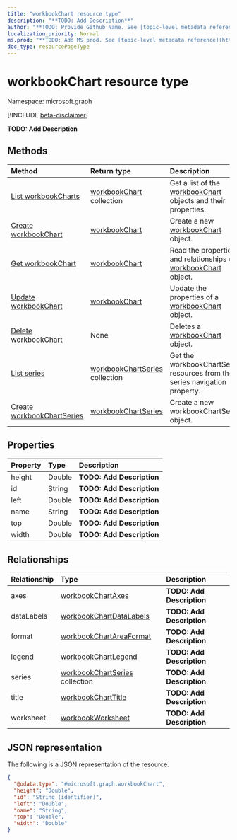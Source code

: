 ```yaml
---
title: "workbookChart resource type"
description: "**TODO: Add Description**"
author: "**TODO: Provide Github Name. See [topic-level metadata reference](https://msgo.azurewebsites.net/add/document/guidelines/metadata.html#topic-level-metadata)**"
localization_priority: Normal
ms.prod: "**TODO: Add MS prod. See [topic-level metadata reference](https://msgo.azurewebsites.net/add/document/guidelines/metadata.html#topic-level-metadata)**"
doc_type: resourcePageType
---
```


# workbookChart resource type

Namespace: microsoft.graph

[!INCLUDE [beta-disclaimer](../../includes/beta-disclaimer.md)]

**TODO: Add Description**

## Methods
|Method|Return type|Description|
|:---|:---|:---|
|[List workbookCharts](../api/workbookchart-list.md)|[workbookChart](../resources/workbookchart.md) collection|Get a list of the [workbookChart](../resources/workbookchart.md) objects and their properties.|
|[Create workbookChart](../api/workbookchart-create.md)|[workbookChart](../resources/workbookchart.md)|Create a new [workbookChart](../resources/workbookchart.md) object.|
|[Get workbookChart](../api/workbookchart-get.md)|[workbookChart](../resources/workbookchart.md)|Read the properties and relationships of a [workbookChart](../resources/workbookchart.md) object.|
|[Update workbookChart](../api/workbookchart-update.md)|[workbookChart](../resources/workbookchart.md)|Update the properties of a [workbookChart](../resources/workbookchart.md) object.|
|[Delete workbookChart](../api/workbookchart-delete.md)|None|Deletes a [workbookChart](../resources/workbookchart.md) object.|
|[List series](../api/workbookchart-list-series.md)|[workbookChartSeries](../resources/workbookchartseries.md) collection|Get the workbookChartSeries resources from the series navigation property.|
|[Create workbookChartSeries](../api/workbookchart-post-series.md)|[workbookChartSeries](../resources/workbookchartseries.md)|Create a new workbookChartSeries object.|

## Properties
|Property|Type|Description|
|:---|:---|:---|
|height|Double|**TODO: Add Description**|
|id|String|**TODO: Add Description**|
|left|Double|**TODO: Add Description**|
|name|String|**TODO: Add Description**|
|top|Double|**TODO: Add Description**|
|width|Double|**TODO: Add Description**|

## Relationships
|Relationship|Type|Description|
|:---|:---|:---|
|axes|[workbookChartAxes](../resources/workbookchartaxes.md)|**TODO: Add Description**|
|dataLabels|[workbookChartDataLabels](../resources/workbookchartdatalabels.md)|**TODO: Add Description**|
|format|[workbookChartAreaFormat](../resources/workbookchartareaformat.md)|**TODO: Add Description**|
|legend|[workbookChartLegend](../resources/workbookchartlegend.md)|**TODO: Add Description**|
|series|[workbookChartSeries](../resources/workbookchartseries.md) collection|**TODO: Add Description**|
|title|[workbookChartTitle](../resources/workbookcharttitle.md)|**TODO: Add Description**|
|worksheet|[workbookWorksheet](../resources/workbookworksheet.md)|**TODO: Add Description**|

## JSON representation
The following is a JSON representation of the resource.
<!-- {
  "blockType": "resource",
  "keyProperty": "id",
  "@odata.type": "microsoft.graph.workbookChart",
  "openType": false
}
-->
``` json
{
  "@odata.type": "#microsoft.graph.workbookChart",
  "height": "Double",
  "id": "String (identifier)",
  "left": "Double",
  "name": "String",
  "top": "Double",
  "width": "Double"
}
```

